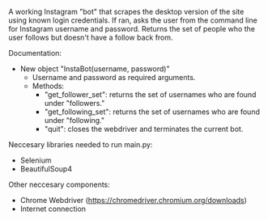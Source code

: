 A working Instagram "bot" that scrapes the desktop version of the site using known login credentials. If ran, asks the user from the command line for Instagram username and password. Returns the set of people who the user follows but doesn't have a follow back from.


Documentation:
- New object "InstaBot(username, password)"
	- Username and password as required arguments.
	- Methods:
		- "get_follower_set": returns the set of usernames who are found under "followers."
		- "get_following_set": returns the set of usernames who are found under "following."
		- "quit": closes the webdriver and terminates the current bot.

Neccesary libraries needed to run main.py:
- Selenium
- BeautifulSoup4

Other neccesary components:
- Chrome Webdriver (https://chromedriver.chromium.org/downloads)
- Internet connection
